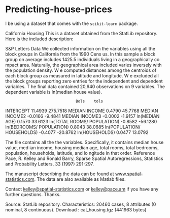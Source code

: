 # Predicting-house-prices



I be using a dataset that comes with the `scikit-learn` package. 


California Housing
This is a dataset obtained from the StatLib repository. Here is the included description:

S&P Letters Data
We collected information on the variables using all the block groups in California from the 1990 Cens us. In this sample a block group on average includes 1425.5 individuals living in a geographically co mpact area. Naturally, the geographical area included varies inversely with the population density. W e computed distances among the centroids of each block group as measured in latitude and longitude. W e excluded all the block groups reporting zero entries for the independent and dependent variables. T he final data contained 20,640 observations on 9 variables. The dependent variable is ln(median house value).


                                   Bols    tols
INTERCEPT		                     11.4939 275.7518
MEDIAN INCOME	                    0.4790  45.7768
MEDIAN INCOME2	                  -0.0166 -9.4841
MEDIAN INCOME3	                  -0.0002 -1.9157
ln(MEDIAN AGE)	                   0.1570  33.6123
ln(TOTAL ROOMS/ POPULATION)        -0.8582 -56.1280
ln(BEDROOMS/ POPULATION)           0.8043  38.0685
ln(POPULATION/ HOUSEHOLDS)         -0.4077 -20.8762
ln(HOUSEHOLDS)	                    0.0477  13.0792

The file contains all the the variables. Specifically, it contains median house value, med ian income, housing median age, total rooms, total bedrooms, population, households, latitude, and lo ngitude in that order.
Reference
Pace, R. Kelley and Ronald Barry, Sparse Spatial Autoregressions, Statistics and Probability Letters, 33 (1997) 291-297.

The manuscript describing the data can be found at www.spatial-statistics.com. The data are also available as Matlab files.

Contact kelley@spatial-statistics.com or kelley@pace.am if you have any further questions. Thanks.


Source: StatLib repository.
Characteristics: 20460 cases, 8 attributes (0 nominal, 8 continuous).
Download : cal_housing.tgz (441963 bytes)
